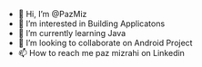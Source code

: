 - 👋 Hi, I’m @PazMiz
- 👀 I’m interested in Building Applicatons
- 🌱 I’m currently learning Java
- 💞️ I’m looking to collaborate on Android Project
- 📫 How to reach me paz mizrahi on Linkedin 

<!---
PazMiz/PazMiz is a ✨ special ✨ repository because its `README.md` (this file) appears on your GitHub profile.
You can click the Preview link to take a look at your changes.
--->
